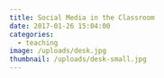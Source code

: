 ```yaml
---
title: Social Media in the Classroom
date: 2017-01-26 15:04:00
categories:
  - teaching
image: /uploads/desk.jpg
thumbnail: /uploads/desk-small.jpg
---
```

